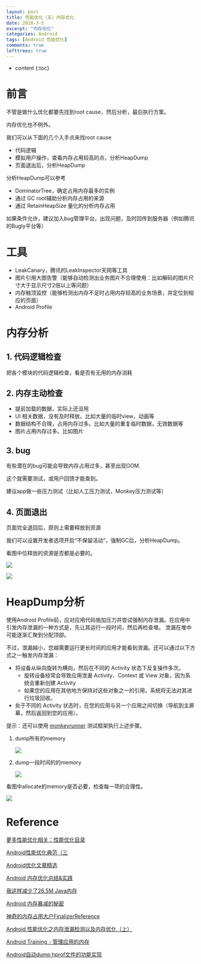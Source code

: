 ```yaml
---
layout: post
title: 性能优化（五）内存优化
date: 2018-3-5
excerpt: "内存优化"
categories: Android
tags: [Android 性能优化]
comments: true
lefttrees: true
---
```


* content
{:toc}



# 前言

不管是做什么优化都要先找到root cause，然后分析，最后执行方案。

内存优化也不例外。

我们可以从下面的几个入手点来找root cause

- 代码逻辑
- 模拟用户操作，查看内存占用较高的点，分析HeapDump
- 页面退出后，分析HeapDump

分析HeapDump可以参考

- DominatorTree，确定占用内存最多的实例
- 通过 GC root辅助分析内存占用的来源
- 通过 RetainHeapSize 量化的分析内存占用

如果条件允许，建议加入bug管理平台。出现问题，及时回传到服务器（例如腾讯的Bugly平台等）

# 工具

- LeakCanary，腾讯的LeakInspector天网等工具
- 图片引用大图告警（能够自动检测出业务图片不合理使用：比如解码的图片尺寸大于显示尺寸2倍以上等问题）
- 内存触顶监控（能够检测出内存不足时占用内存较高的业务场景，并定位到相应的页面）
- Android Profile

# 内存分析

## 1. 代码逻辑检查

把各个模块的代码逻辑检查，看是否有无用的内存消耗

## 2. 内存主动检查

- 提前加载的数据，实际上还没用
- UI 相关数据，没有及时释放。比如大量的临时view，动画等
- 数据结构不合理，占用内存过多。比如大量的重复临时数据，无效数据等
- 图片占用内存过多。比如图片

## 3. bug

有些潜在的bug可能会导致内存占用过多，甚至出现OOM.

这个就需要测试，或用户回馈才能查到。

建议app做一些压力测试（比如人工压力测试，Monkey压力测试等）

## 4. 页面退出

页面完全退回后，原则上需要释放到资源

我们可以设置开发者选项开启“不保留活动”，强制GC后，分析HeapDump。

看图中位释放的资源是否都是必要的。

![](https://i.imgur.com/99Uc4gc.jpg)

![](https://i.imgur.com/0Jdm3Hy.jpg)

# HeapDump分析

使用Android Profile前，应对应用代码施加压力并尝试强制内存泄漏。在应用中引发内存泄漏的一种方式是，先让其运行一段时间，然后再检查堆。 泄漏在堆中可能逐渐汇聚到分配顶部。

不过，泄漏越小，您越需要运行更长时间的应用才能看到泄漏。还可以通过以下方式之一触发内存泄漏：

- 将设备从纵向旋转为横向，然后在不同的 Activity 状态下反复操作多次。 
    - 旋转设备经常会导致应用泄漏 Activity、Context 或 View 对象，因为系统会重新创建 Activity
    - 如果您的应用在其他地方保持对这些对象之一的引用，系统将无法对其进行垃圾回收。
- 处于不同的 Activity 状态时，在您的应用与另一个应用之间切换（导航到主屏幕，然后返回到您的应用）。

提示：还可以使用 [monkeyrunner](https://developer.android.com/tools/help/monkeyrunner_concepts.html) 测试框架执行上述步骤。 

1. dump所有的memory

    ![](https://i.imgur.com/0Jdm3Hy.jpg)

2. dump一段时间的的memory

    ![](https://i.imgur.com/cCph2XF.jpg)

看图中allocate的memory是否必要，检查每一项的合理性。

![](https://i.imgur.com/t96Zm6j.jpg)

# Reference

[更多性能优化相关：性能优化目录](http://vivianking6855.github.io/2018/01/24/Android-optimization-index/)

[Android性能优化典范（三](https://www.csdn.net/article/2015-08-12/2825447-android-performance-patterns-season-3)

[Android优化文章精选](https://www.jianshu.com/p/525e9d555cf3)

[Android 内存优化总结&实践](http://mp.weixin.qq.com/s/uySEk1cwxRENneFsoReFyw)

[我这样减少了26.5M Java内存](http://mp.weixin.qq.com/s/ZGpGXM8wGiSr-jtrxU3ALA)

[Android 内存暴减的秘密](http://mp.weixin.qq.com/s/kYFxXvL2SrxhKATWgYpOPg)

[神奇的内存占用大户FinalizerReference](http://www.sohu.com/a/169062705_99921943)

[Android 性能优化之内存泄漏检测以及内存优化（上）](http://blog.csdn.net/self_study/article/details/61919483) 

[Android Training - 管理应用的内存](http://hukai.me/android-training-managing_your_app_memory/)

[Android自动dump hprof文件的功能实现](https://blog.csdn.net/cxq234843654/article/details/51376050)







